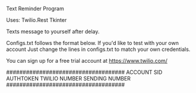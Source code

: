 Text Reminder Program

Uses:
Twilio.Rest
Tkinter

Texts message to yourself after delay.


Configs.txt follows the format below. If you'd like to test with your own account
Just change the lines in configs.txt to match your own credentials. 

You can sign up for a free trial account at https://www.twilio.com/

####################################
		ACCOUNT SID
		AUTHTOKEN
		TWILIO NUMBER
		SENDING NUMBER
####################################

